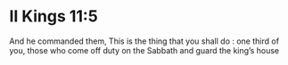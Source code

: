 # II Kings 11:5

And he commanded them, This is the thing that you shall do : one third of you, those who come off duty on the Sabbath and guard the king’s house
